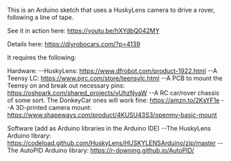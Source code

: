 This is an Arduino sketch that uses a HuskyLens camera to drive a rover, following a line of tape.

See it in action here: https://youtu.be/hXYdbQ042MY

Details here: https://diyrobocars.com/?p=4139

It requires the following:

Hardware:
--HuskyLens: https://www.dfrobot.com/product-1922.html
--A Teensy LC: https://www.pjrc.com/store/teensylc.html
--A PCB to mount the Teensy on and break out necessary pins: https://oshpark.com/shared_projects/vUhzNyaW
--A RC car/rover chassis of some sort. The DonkeyCar ones will work fine: https://amzn.to/2KsYF1e
--A 3D-printed camera mount: https://www.shapeways.com/product/4KUSU43S3/openmv-basic-mount

Software (add as Arduino libraries in the Arduino IDE)
--The HuskyLens Arduino library: https://codeload.github.com/HuskyLens/HUSKYLENSArduino/zip/master
--The AutoPID Arduino library: https://r-downing.github.io/AutoPID/
